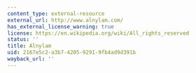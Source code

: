 ```yaml
---
content_type: external-resource
external_url: http://www.alnylam.com/
has_external_license_warning: true
license: https://en.wikipedia.org/wiki/All_rights_reserved
status: ''
title: Alnylam
uid: 2167e5c2-a3b7-4205-9291-9fb4ad9d391b
wayback_url: ''
---
```

